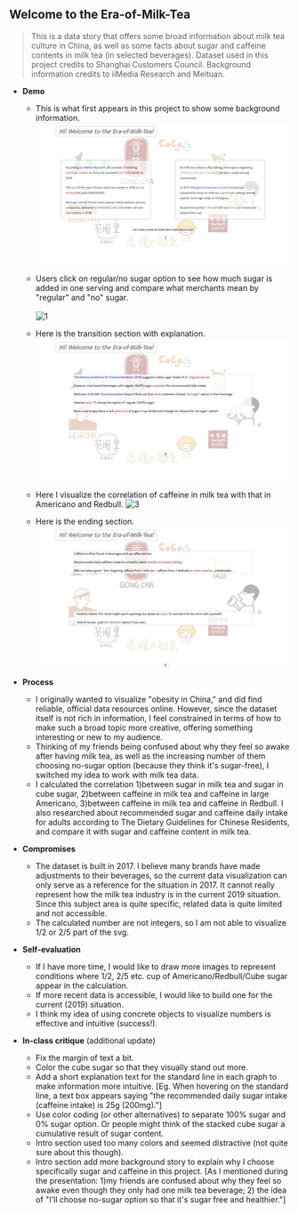 ## Welcome to the Era-of-Milk-Tea
> This is a data story that offers some broad information about milk tea culture in China, as well as some facts about sugar and caffeine contents in milk tea (in selected beverages).
> Dataset used in this project credits to Shanghai Customers Council. Background information credits to iiMedia Research and Meituan.


- **Demo**

  - This is what first appears in this project to show some background information.
    ![](https://github.com/PhyllisFei/my-cdv-fall19/blob/master/my-work/dataStoryNew/screenshots/1.png)

  - Users click on regular/no sugar option to see how much sugar is added in one serving and compare what merchants mean by "regular" and "no" sugar. </br>  
    ![1](https://github.com/PhyllisFei/my-cdv-fall19/blob/master/my-work/dataStoryNew/screenshots/1.gif)

  - Here is the transition section with explanation.
    ![2](https://github.com/PhyllisFei/my-cdv-fall19/blob/master/my-work/dataStoryNew/screenshots/2.png)

  - Here I visualize the correlation of caffeine in milk tea with that in Americano and Redbull.
    ![3](https://github.com/PhyllisFei/my-cdv-fall19/blob/master/my-work/dataStoryNew/screenshots/2.gif)

  - Here is the ending section.
    ![4](https://github.com/PhyllisFei/my-cdv-fall19/blob/master/my-work/dataStoryNew/screenshots/3.png)

- **Process**
  - I originally wanted to visualize "obesity in China," and did find reliable, official data resources online. However, since the dataset itself is not rich in information, I feel constrained in terms of how to make such a broad topic more creative, offering something interesting or new to my audience.
  - Thinking of my friends being confused about why they feel so awake after having milk tea, as well as the increasing number of them choosing no-sugar option (because they think it's sugar-free), I switched my idea to work with milk tea data.
  - I calculated the correlation 1)between sugar in milk tea and sugar in cube sugar, 2)between caffeine in milk tea and caffeine in large Americano, 3)between caffeine in milk tea and caffeine in Redbull. I also researched about recommended sugar and caffeine daily intake for adults according to The Dietary Guidelines for Chinese Residents, and compare it with sugar and caffeine content in milk tea.

- **Compromises**
  - The dataset is built in 2017. I believe many brands have made adjustments to their beverages, so the current data visualization can only serve as a reference for the situation in 2017. It cannot really represent how the milk tea industry is in the current 2019 situation. Since this subject area is quite specific, related data is quite limited and not accessible.
  - The calculated number are not integers, so I am not able to visualize 1/2 or 2/5 part of the svg.

- **Self-evaluation**
  - If I have more time, I would like to draw more images to represent conditions where 1/2, 2/5 etc. cup of Americano/Redbull/Cube sugar appear in the calculation.
  - If more recent data is accessible, I would like to build one for the current (2019) situation.
  - I think my idea of using concrete objects to visualize numbers is effective and intuitive (success!).

- **In-class critique** (additional update)
  - Fix the margin of text a bit.
  - Color the cube sugar so that they visually stand out more.
  - Add a short explanation text for the standard line in each graph to make information more intuitive. [Eg. When hovering on the standard line, a text box appears saying "the recommended daily sugar intake (caffeine intake) is 25g (200mg)."]
  - Use color coding (or other alternatives) to separate 100% sugar and 0% sugar option. Or people might think of the stacked cube sugar a cumulative result of sugar content.
  - Intro section used too many colors and seemed distractive (not quite sure about this though).
  - Intro section add more background story to explain why I choose specifically sugar and caffeine in this project. [As I mentioned during the presentation: 1)my friends are confused about why they feel so awake even though they only had one milk tea beverage; 2) the idea of "I'll choose no-sugar option so that it's sugar free and healthier."]
